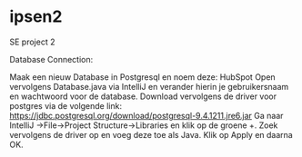 # ipsen2
SE project 2

Database Connection:

Maak een nieuw Database in Postgresql en noem deze: HubSpot
Open vervolgens Database.java via IntelliJ en verander hierin je gebruikersnaam en wachtwoord voor de database.
Download vervolgens de driver voor postgres via de volgende link: https://jdbc.postgresql.org/download/postgresql-9.4.1211.jre6.jar
Ga naar IntelliJ ->File->Project Structure->Libraries en klik op de groene +. Zoek vervolgens de driver op en voeg deze toe als Java. Klik op Apply en daarna OK.

